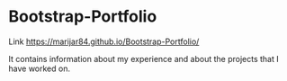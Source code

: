 # Bootstrap-Portfolio

Link https://marijar84.github.io/Bootstrap-Portfolio/

It contains information about my experience and about the projects that I have worked on.
